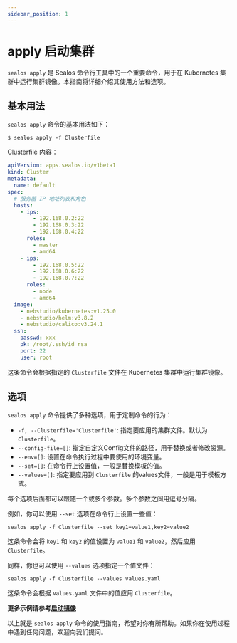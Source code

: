 ```yaml
---
sidebar_position: 1
---
```


# apply 启动集群

`sealos apply` 是 Sealos 命令行工具中的一个重要命令，用于在 Kubernetes 集群中运行集群镜像。本指南将详细介绍其使用方法和选项。

## 基本用法

`sealos apply` 命令的基本用法如下：

```shell
$ sealos apply -f Clusterfile
```

Clusterfile 内容：

```yaml
apiVersion: apps.sealos.io/v1beta1
kind: Cluster
metadata:
  name: default
spec:
  # 服务器 IP 地址列表和角色
  hosts:
    - ips:
        - 192.168.0.2:22
        - 192.168.0.3:22
        - 192.168.0.4:22
      roles:
        - master
        - amd64
    - ips:
        - 192.168.0.5:22
        - 192.168.0.6:22
        - 192.168.0.7:22
      roles:
        - node
        - amd64
  image:
    - nebstudio/kubernetes:v1.25.0
    - nebstudio/helm:v3.8.2
    - nebstudio/calico:v3.24.1
  ssh:
    passwd: xxx
    pk: /root/.ssh/id_rsa
    port: 22
    user: root
```

这条命令会根据指定的 `Clusterfile` 文件在 Kubernetes 集群中运行集群镜像。

## 选项

`sealos apply` 命令提供了多种选项，用于定制命令的行为：

- `-f, --Clusterfile='Clusterfile'`: 指定要应用的集群文件。默认为 `Clusterfile`。
- `--config-file=[]`: 指定自定义Config文件的路径，用于替换或者修改资源。
- `--env=[]`: 设置在命令执行过程中要使用的环境变量。
- `--set=[]`: 在命令行上设置值，一般是替换模板的值。
- `--values=[]`: 指定要应用到 `Clusterfile` 的values文件，一般是用于模板方式。

每个选项后面都可以跟随一个或多个参数。多个参数之间用逗号分隔。

例如，你可以使用 `--set` 选项在命令行上设置一些值：

```shell
sealos apply -f Clusterfile --set key1=value1,key2=value2
```

这条命令会将 `key1` 和 `key2` 的值设置为 `value1` 和 `value2`，然后应用 `Clusterfile`。

同样，你也可以使用 `--values` 选项指定一个值文件：

```shell
sealos apply -f Clusterfile --values values.yaml
```

这条命令会根据 `values.yaml` 文件中的值应用 `Clusterfile`。

**更多示例请参考[启动镜像](/self-hosting/lifecycle-management/operations/run-cluster/)**

以上就是 `sealos apply` 命令的使用指南，希望对你有所帮助。如果你在使用过程中遇到任何问题，欢迎向我们提问。
